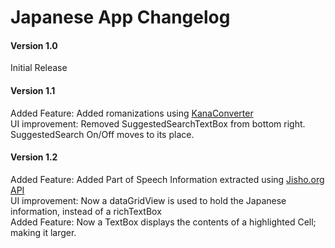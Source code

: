﻿# Japanese App Changelog



#### Version 1.0 
Initial Release


#### Version 1.1

Added Feature: Added romanizations using [KanaConverter](https://github.com/pilotMike/KanaConverter)
<br>
UI improvement: Removed SuggestedSearchTextBox from bottom right. SuggestedSearch On/Off moves to its place.

#### Version 1.2
Added Feature: Added Part of Speech Information extracted using [Jisho.org API](https://jisho.org/forum/54fefc1f6e73340b1f160000-is-there-any-kind-of-search-api) 
<br>
UI improvement: Now a dataGridView is used to hold the Japanese information, instead of a richTextBox
<br>
Added Feature: Now a TextBox displays the contents of a highlighted Cell; making it larger.
